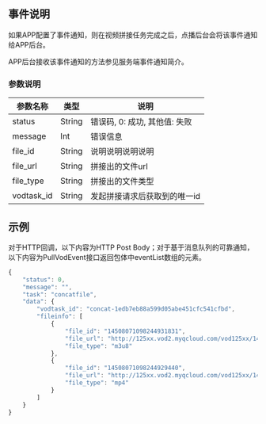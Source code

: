## 事件说明
如果APP配置了事件通知，则在视频拼接任务完成之后，点播后台会将该事件通知给APP后台。

APP后台接收该事件通知的方法参见服务端事件通知简介。

### 参数说明
| 参数名称 | 类型 | 说明 |
|---------|---------|---------|
| status | String | 错误码, 0: 成功, 其他值: 失败 |
| message | Int | 错误信息  |
| file_id | String | 说明说明说明说明 |
| file_url | String | 拼接出的文件url  |
| file_type | String | 拼接出的文件类型 |
| vodtask_id | String | 发起拼接请求后获取到的唯一id |

## 示例
对于HTTP回调，以下内容为HTTP Post Body；对于基于消息队列的可靠通知，以下内容为PullVodEvent接口返回包体中eventList数组的元素。

```javascript
{
    "status": 0,
    "message": "",
    "task": "concatfile",
    "data": {
        "vodtask_id": "concat-1edb7eb88a599d05abe451cfc541cfbd",
        "fileinfo": [
            {
                "file_id": "14508071098244931831",
                "file_url": "http://125xx.vod2.myqcloud.com/vod125xx/14508071098244931831/playlist.f6.m3u8",
                "file_type": "m3u8"
            },
            {
                "file_id": "14508071098244929440",
                "file_url": "http://125xx.vod2.myqcloud.com/vod125xx/14508071098244929440/f0.mp4",
                "file_type": "mp4"
            }
        ]
    }
}
```
